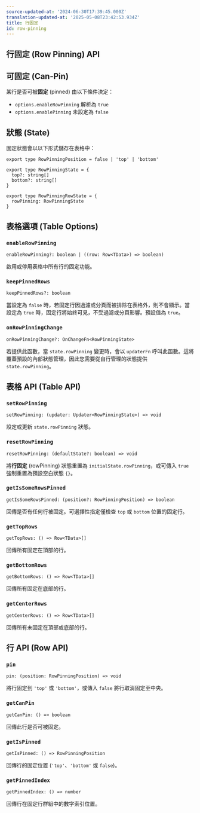 ```yaml
---
source-updated-at: '2024-06-30T17:39:45.000Z'
translation-updated-at: '2025-05-08T23:42:53.934Z'
title: 行固定
id: row-pinning
---
```

## 行固定 (Row Pinning) API

## 可固定 (Can-Pin)

某行是否可被**固定** (pinned) 由以下條件決定：

- `options.enableRowPinning` 解析為 `true`
- `options.enablePinning` 未設定為 `false`

## 狀態 (State)

固定狀態會以以下形式儲存在表格中：

```tsx
export type RowPinningPosition = false | 'top' | 'bottom'

export type RowPinningState = {
  top?: string[]
  bottom?: string[]
}

export type RowPinningRowState = {
  rowPinning: RowPinningState
}
```

## 表格選項 (Table Options)

### `enableRowPinning`

```tsx
enableRowPinning?: boolean | ((row: Row<TData>) => boolean)
```

啟用或停用表格中所有行的固定功能。

### `keepPinnedRows`

```tsx
keepPinnedRows?: boolean
```

當設定為 `false` 時，若固定行因過濾或分頁而被排除在表格外，則不會顯示。當設定為 `true` 時，固定行將始終可見，不受過濾或分頁影響。預設值為 `true`。

### `onRowPinningChange`

```tsx
onRowPinningChange?: OnChangeFn<RowPinningState>
```

若提供此函數，當 `state.rowPinning` 變更時，會以 `updaterFn` 呼叫此函數。這將覆蓋預設的內部狀態管理，因此您需要從自行管理的狀態提供 `state.rowPinning`。

## 表格 API (Table API)

### `setRowPinning`

```tsx
setRowPinning: (updater: Updater<RowPinningState>) => void
```

設定或更新 `state.rowPinning` 狀態。

### `resetRowPinning`

```tsx
resetRowPinning: (defaultState?: boolean) => void
```

將**行固定** (rowPinning) 狀態重置為 `initialState.rowPinning`，或可傳入 `true` 強制重置為預設空白狀態 `{}`。

### `getIsSomeRowsPinned`

```tsx
getIsSomeRowsPinned: (position?: RowPinningPosition) => boolean
```

回傳是否有任何行被固定。可選擇性指定僅檢查 `top` 或 `bottom` 位置的固定行。

### `getTopRows`

```tsx
getTopRows: () => Row<TData>[]
```

回傳所有固定在頂部的行。

### `getBottomRows`

```tsx
getBottomRows: () => Row<TData>[]
```

回傳所有固定在底部的行。

### `getCenterRows`

```tsx
getCenterRows: () => Row<TData>[]
```

回傳所有未固定在頂部或底部的行。

## 行 API (Row API)

### `pin`

```tsx
pin: (position: RowPinningPosition) => void
```

將行固定到 `'top'` 或 `'bottom'`，或傳入 `false` 將行取消固定至中央。

### `getCanPin`

```tsx
getCanPin: () => boolean
```

回傳此行是否可被固定。

### `getIsPinned`

```tsx
getIsPinned: () => RowPinningPosition
```

回傳行的固定位置 (`'top'`、`'bottom'` 或 `false`)。

### `getPinnedIndex`

```tsx
getPinnedIndex: () => number
```

回傳行在固定行群組中的數字索引位置。
